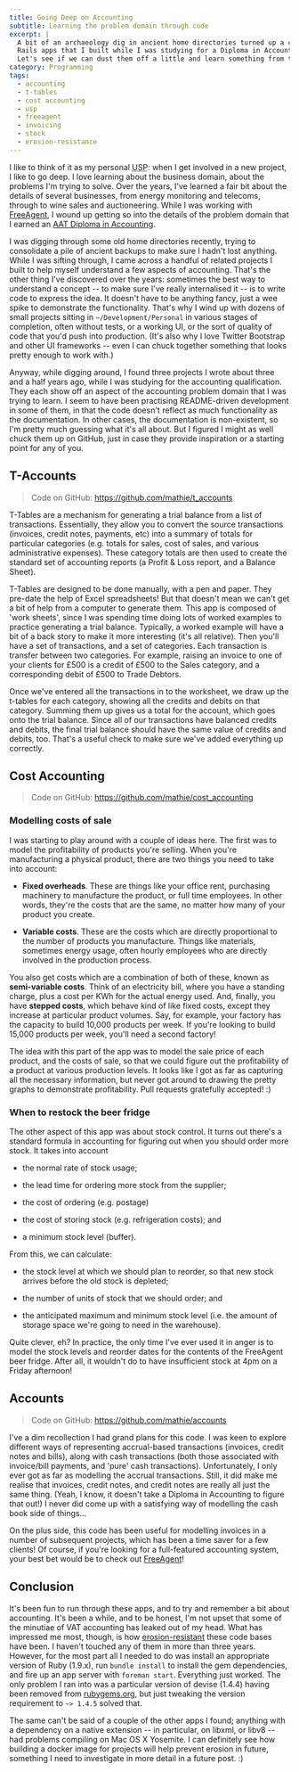 ```yaml
---
title: Going Deep on Accounting
subtitle: Learning the problem domain through code
excerpt: |
  A bit of an archaeology dig in ancient home directories turned up a couple of
  Rails apps that I built while I was studying for a Diploma in Accounting.
  Let's see if we can dust them off a little and learn something from them.
category: Programming
tags:
  - accounting
  - t-tables
  - cost accounting
  - usp
  - freeagent
  - invoicing
  - stock
  - erosion-resistance
---
```


I like to think of it as my personal <abbr title="Unique Selling Point" class="initialism">USP</abbr>:
when I get involved in a new project, I like to go deep. I love learning about
the business domain, about the problems I'm trying to solve. Over the years,
I've learned a fair bit about the details of several businesses, from energy
monitoring and telecoms, through to wine sales and auctioneering. While I was
working with [FreeAgent](http://freeagent.com/), I wound up getting so into the
details of the problem domain that I earned an
[AAT Diploma in Accounting](https://www.aat.org.uk/qualifications/level-3-aat-accounting-qualification).

I was digging through some old home directories recently, trying to consolidate
a pile of ancient backups to make sure I hadn't lost anything. While I was
sifting through, I came across a handful of related projects I built to help
myself understand a few aspects of accounting. That's the other thing I've
discovered over the years: sometimes the best way to understand a concept -- to
make sure I've really internalised it -- is to write code to express the idea.
It doesn't have to be anything fancy, just a wee spike to demonstrate the
functionality. That's why I wind up with dozens of small projects sitting in
`~/Development/Personal` in various stages of completion, often without tests,
or a working UI, or the sort of quality of code that you'd push into
production. (It's also why I love Twitter Bootstrap and other UI frameworks --
even I can chuck together something that looks pretty enough to work with.)

Anyway, while digging around, I found three projects I wrote about three and a
half years ago, while I was studying for the accounting qualification. They
each show off an aspect of the accounting problem domain that I was trying to
learn. I seem to have been practising README-driven development in some of
them, in that the code doesn't reflect as much functionality as the
documentation. In other cases, the documentation is non-existent, so I'm pretty
much guessing what it's all about. But I figured I might as well chuck them up
on GitHub, just in case they provide inspiration or a starting point for any of
you.

## T-Accounts

> Code on GitHub: <https://github.com/mathie/t_accounts>

T-Tables are a mechanism for generating a trial balance from a list of
transactions. Essentially, they allow you to convert the source transactions
(invoices, credit notes, payments, etc) into a summary of totals for particular
categories (e.g. totals for sales, cost of sales, and various administrative
expenses). These category totals are then used to create the standard set of
accounting reports (a Profit & Loss report, and a Balance Sheet).

T-Tables are designed to be done manually, with a pen and paper. They pre-date
the help of Excel spreadsheets! But that doesn't mean we can't get a bit of
help from a computer to generate them. This app is composed of 'work sheets',
since I was spending time doing lots of worked examples to practice generating
a trial balance. Typically, a worked example will have a bit of a back story to
make it more interesting (it's all relative). Then you'll have a set of
transactions, and a set of categories. Each transaction is transfer between two
categories. For example, raising an invoice to one of your clients for £500 is a credit of £500 to the Sales category, and a corresponding debit of £500 to Trade Debtors.

Once we've entered all the transactions in to the worksheet, we draw up the
t-tables for each category, showing all the credits and debits on that
category. Summing them up gives us a total for the account, which goes onto the
trial balance. Since all of our transactions have balanced credits and debits,
the final trial balance should have the same value of credits and debits, too.
That's a useful check to make sure we've added everything up correctly.

## Cost Accounting

> Code on GitHub: <https://github.com/mathie/cost_accounting>

### Modelling costs of sale

I was starting to play around with a couple of ideas here. The first was to model the profitability of products you're selling. When you're manufacturing a physical product, there are two things you need to take into account:

* **Fixed overheads**. These are things like your office rent, purchasing
  machinery to manufacture the product, or full time employees. In other words,
  they're the costs that are the same, no matter how many of your product you
  create.

* **Variable costs**. These are the costs which are directly proportional to
  the number of products you manufacture. Things like materials, sometimes
  energy usage, often hourly employees who are directly involved in the
  production process.

You also get costs which are a combination of both of these, known as
**semi-variable costs**. Think of an electricity bill, where you have a
standing charge, plus a cost per KWh for the actual energy used. And, finally,
you have **stepped costs**, which behave kind of like fixed costs, except they
increase at particular product volumes. Say, for example, your factory has the
capacity to build 10,000 products per week. If you're looking to build 15,000
products per week, you'll need a second factory!

The idea with this part of the app was to model the sale price of each product,
and the costs of sale, so that we could figure out the profitability of a
product at various production levels. It looks like I got as far as capturing
all the necessary information, but never got around to drawing the pretty
graphs to demonstrate profitability. Pull requests gratefully accepted! :)

### When to restock the beer fridge

The other aspect of this app was about stock control. It turns out there's a
standard formula in accounting for figuring out when you should order more
stock. It takes into account

* the normal rate of stock usage;

* the lead time for ordering more stock from the supplier;

* the cost of ordering (e.g. postage)

* the cost of storing stock (e.g. refrigeration costs); and

* a minimum stock level (buffer).

From this, we can calculate:

* the stock level at which we should plan to reorder, so that new stock arrives before the old stock is depleted;

* the number of units of stock that we should order; and

* the anticipated maximum and minimum stock level (i.e. the amount of storage space we're going to need in the warehouse).

Quite clever, eh? In practice, the only time I've ever used it in anger is to
model the stock levels and reorder dates for the contents of the FreeAgent beer
fridge. After all, it wouldn't do to have insufficient stock at 4pm on a Friday
afternoon!

## Accounts

> Code on GitHub: <https://github.com/mathie/accounts>

I've a dim recollection I had grand plans for this code. I was keen to explore
different ways of representing accrual-based transactions (invoices, credit
notes and bills), along with cash transactions (both those associated with
invoice/bill payments, and 'pure' cash transactions). Unfortunately, I only
ever got as far as modelling the accrual transactions. Still, it did make me
realise that invoices, credit notes, and credit notes are really all just the
same thing. (Yeah, I know, it doesn't take a Diploma in Accounting to figure
that out!) I never did come up with a satisfying way of modelling the cash book
side of things...

On the plus side, this code has been useful for modelling invoices in a number
of subsequent projects, which has been a time saver for a few clients! Of
course, if you're looking for a full-featured accounting system, your best bet
would be to check out [FreeAgent](http://freeagent.com/)!

## Conclusion

It's been fun to run through these apps, and to try and remember a bit about
accounting. It's been a while, and to be honest, I'm not upset that some of the
minutiae of VAT accounting has leaked out of my head. What has impressed me
most, though, is how
[erosion-resistant](https://devcenter.heroku.com/articles/erosion-resistance)
these code bases have been. I haven't touched any of them in more than three
years. However, for the most part all I needed to do was install an appropriate
version of Ruby (1.9.x), run `bundle install` to install the gem dependencies,
and fire up an app server with `foreman start`. Everything just worked. The
only problem I ran into was a particular version of devise (1.4.4) having been
removed from [rubygems.org](http://rubygems.org/), but just tweaking the
version requirement to `~> 1.4.5` solved that.

The same can't be said of a couple of the other apps I found; anything with a
dependency on a native extension -- in particular, on libxml, or libv8 -- had
problems compiling on Mac OS X Yosemite. I can definitely see how building a
docker image for projects will help prevent erosion in future, something I need
to investigate in more detail in a future post. :)
